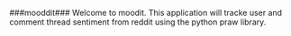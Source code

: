 ###mooddit###
Welcome to moodit. This application will tracke user and comment thread
sentiment from reddit using the python praw library.
